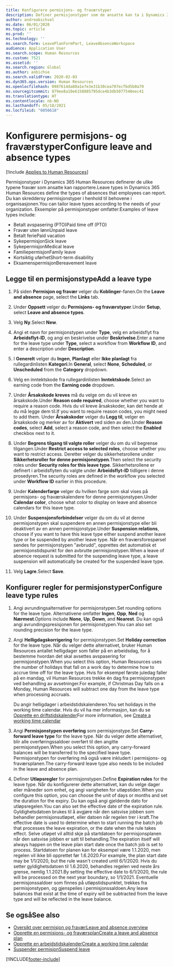 ```yaml
---
title: Konfigurere permisjons- og fraværstyper
description: Definer permisjonstyper som de ansatte kan ta i Dynamics 365 Human Resources.
author: andreabichsel
ms.date: 06/01/2020
ms.topic: article
ms.prod: ''
ms.technology: ''
ms.search.form: LeavePlanFormPart, LeaveAbsenceWorkspace
audience: Application User
ms.search.scope: Human Resources
ms.custom: 7521
ms.assetid: ''
ms.search.region: Global
ms.author: anbichse
ms.search.validFrom: 2020-02-03
ms.dyn365.ops.version: Human Resources
ms.openlocfilehash: 098f614da80a1e7e3e31b30cea707ecfbd5b0a70
ms.sourcegitcommit: 879ee8a10e6158885795dce4b3db5077540eec41
ms.translationtype: HT
ms.contentlocale: nb-NO
ms.lasthandoff: 05/18/2021
ms.locfileid: "6056618"
---
```

# <a name="configure-leave-and-absence-types"></a><span data-ttu-id="57ddc-103">Konfigurere permisjons- og fraværstyper</span><span class="sxs-lookup"><span data-stu-id="57ddc-103">Configure leave and absence types</span></span>

[!include [Applies to Human Resources](../includes/applies-to-hr.md)]

<span data-ttu-id="57ddc-104">Permisjonstyper i Dynamics 365 Human Resources definerer de ulike typene fravær som ansatte kan rapportere.</span><span class="sxs-lookup"><span data-stu-id="57ddc-104">Leave types in Dynamics 365 Human Resources define the types of absences that employees can report.</span></span> <span data-ttu-id="57ddc-105">Du kan skreddersy permisjonstyper i henhold til behovene i organisasjonen.</span><span class="sxs-lookup"><span data-stu-id="57ddc-105">You can tailor leave types according to the needs of your organization.</span></span> <span data-ttu-id="57ddc-106">Eksempler på permisjonstyper omfatter:</span><span class="sxs-lookup"><span data-stu-id="57ddc-106">Examples of leave types include:</span></span>

- <span data-ttu-id="57ddc-107">Betalt avspasering (PTO)</span><span class="sxs-lookup"><span data-stu-id="57ddc-107">Paid time off (PTO)</span></span>
- <span data-ttu-id="57ddc-108">Fravær uten lønn</span><span class="sxs-lookup"><span data-stu-id="57ddc-108">Unpaid leave</span></span>
- <span data-ttu-id="57ddc-109">Betalt ferie</span><span class="sxs-lookup"><span data-stu-id="57ddc-109">Paid vacation</span></span>
- <span data-ttu-id="57ddc-110">Sykepermisjon</span><span class="sxs-lookup"><span data-stu-id="57ddc-110">Sick leave</span></span>
- <span data-ttu-id="57ddc-111">Sykepermisjon</span><span class="sxs-lookup"><span data-stu-id="57ddc-111">Medical leave</span></span>
- <span data-ttu-id="57ddc-112">Familiepermisjon</span><span class="sxs-lookup"><span data-stu-id="57ddc-112">Family leave</span></span>
- <span data-ttu-id="57ddc-113">Kortsiktig uførhet</span><span class="sxs-lookup"><span data-stu-id="57ddc-113">Short-term disability</span></span>
- <span data-ttu-id="57ddc-114">Eksamenspermisjon</span><span class="sxs-lookup"><span data-stu-id="57ddc-114">Bereavement leave</span></span>

## <a name="add-a-leave-type"></a><span data-ttu-id="57ddc-115">Legge til en permisjonstype</span><span class="sxs-lookup"><span data-stu-id="57ddc-115">Add a leave type</span></span>

1. <span data-ttu-id="57ddc-116">På siden **Permisjon og fravær** velger du **Koblinger**-fanen.</span><span class="sxs-lookup"><span data-stu-id="57ddc-116">On the **Leave and absence** page, select the **Links** tab.</span></span>

2. <span data-ttu-id="57ddc-117">Under **Oppsett** velger du **Permisjons- og fraværstyper**.</span><span class="sxs-lookup"><span data-stu-id="57ddc-117">Under **Setup**, select **Leave and absence types**.</span></span>

3. <span data-ttu-id="57ddc-118">Velg **Ny**.</span><span class="sxs-lookup"><span data-stu-id="57ddc-118">Select **New**.</span></span>

4. <span data-ttu-id="57ddc-119">Angi et navn for permisjonstypen under **Type**, velg en arbeidsflyt fra **Arbeidsflyt-ID**, og angi en beskrivelse under **Beskrivelse**.</span><span class="sxs-lookup"><span data-stu-id="57ddc-119">Enter a name for the leave type under **Type**, select a workflow from **Workflow ID**, and enter a description under **Description**.</span></span>

5. <span data-ttu-id="57ddc-120">I **Generelt** velger du **Ingen**, **Planlagt** eller **Ikke planlagt** fra rullegardinlisten **Kategori**.</span><span class="sxs-lookup"><span data-stu-id="57ddc-120">In **General**, select **None**, **Scheduled**, or **Unscheduled** from the **Category** dropdown.</span></span>

6. <span data-ttu-id="57ddc-121">Velg en inntektskode fra rullegardinlisten **Inntektskode**.</span><span class="sxs-lookup"><span data-stu-id="57ddc-121">Select an earning code from the **Earning code** dropdown.</span></span>

7. <span data-ttu-id="57ddc-122">Under **Årsakskode kreves** må du velge om du vil kreve en årsakskode.</span><span class="sxs-lookup"><span data-stu-id="57ddc-122">Under **Reason code required**, choose whether you want to require a reason code.</span></span> <span data-ttu-id="57ddc-123">Hvis du vil kreve årsakskoder, kan det hende at du må legge dem til.</span><span class="sxs-lookup"><span data-stu-id="57ddc-123">If you want to require reason codes, you might need to add them.</span></span> <span data-ttu-id="57ddc-124">Under **Årsakskoder** velger du **Legg til**, velger en årsakskode og merker av for **Aktivert** ved siden av den.</span><span class="sxs-lookup"><span data-stu-id="57ddc-124">Under **Reason codes**, select **Add**, select a reason code, and then select the **Enabled** checkbox next to it.</span></span>

8. <span data-ttu-id="57ddc-125">Under **Begrens tilgang til valgte roller** velger du om du vil begrense tilgangen.</span><span class="sxs-lookup"><span data-stu-id="57ddc-125">Under **Restrict access to selected roles**, choose whether you want to restrict access.</span></span> <span data-ttu-id="57ddc-126">Deretter velger du sikkerhetsrollene under **Sikkerhetsroller for denne permisjonstypen**.</span><span class="sxs-lookup"><span data-stu-id="57ddc-126">Then select the security roles under **Security roles for this leave type**.</span></span> <span data-ttu-id="57ddc-127">Sikkerhetsrollene er definert i arbeidsflyten du valgte under **Arbeidsflyt-ID** tidligere i denne prosedyren.</span><span class="sxs-lookup"><span data-stu-id="57ddc-127">The security roles are defined in the workflow you selected under **Workflow ID** earlier in this procedure.</span></span>

9. <span data-ttu-id="57ddc-128">Under **Kalenderfarge** velger du hvilken farge som skal vises på permisjons- og fraværskalendere for denne permisjonstypen.</span><span class="sxs-lookup"><span data-stu-id="57ddc-128">Under **Calendar color**, choose what color to display on leave and absence calendars for this leave type.</span></span> 

10. <span data-ttu-id="57ddc-129">Under **Suspensjonsforbindelser** velger du om du vil at denne permisjonstypen skal suspendere en annen permisjonstype eller bli deaktivert av en annen permisjonstype.</span><span class="sxs-lookup"><span data-stu-id="57ddc-129">Under **Suspension relations**, choose if you want to have this leave type either suspend another leave type or be suspended by another leave type.</span></span> <span data-ttu-id="57ddc-130">Når en fraværsforespørsel sendes for permisjonstypen "avbrudd", opprettes det automatisk et permisjonstidspunkt for den avbrutte permisjonstypen.</span><span class="sxs-lookup"><span data-stu-id="57ddc-130">When a leave of absence request is submitted for the suspending leave type, a leave suspension will automatically be created for the suspended leave type.</span></span> 

10. <span data-ttu-id="57ddc-131">Velg **Lagre**.</span><span class="sxs-lookup"><span data-stu-id="57ddc-131">Select **Save**.</span></span>

## <a name="configure-leave-type-rules"></a><span data-ttu-id="57ddc-132">Konfigurer regler for permisjonstyper</span><span class="sxs-lookup"><span data-stu-id="57ddc-132">Configure leave type rules</span></span>

1. <span data-ttu-id="57ddc-133">Angi avrundingsalternativer for permisjonstypen.</span><span class="sxs-lookup"><span data-stu-id="57ddc-133">Set rounding options for the leave type.</span></span> <span data-ttu-id="57ddc-134">Alternativene omfatter **Ingen**, **Opp**, **Ned** og **Nærmest**.</span><span class="sxs-lookup"><span data-stu-id="57ddc-134">Options include **None**, **Up**, **Down**, and **Nearest**.</span></span> <span data-ttu-id="57ddc-135">Du kan også angi avrundingspresisjonen for permisjonstypen.</span><span class="sxs-lookup"><span data-stu-id="57ddc-135">You can also set rounding precision for the leave type.</span></span>

2. <span data-ttu-id="57ddc-136">Angi **Helligdagskorrigering** for permisjonstypen.</span><span class="sxs-lookup"><span data-stu-id="57ddc-136">Set **Holiday correction** for the leave type.</span></span> <span data-ttu-id="57ddc-137">Når du velger dette alternativet, bruker Human Resources antallet helligdager som faller på en arbeidsdag, for å bestemme hvordan det skal avsettes avspasering for permisjonstypen.</span><span class="sxs-lookup"><span data-stu-id="57ddc-137">When you select this option, Human Resources uses the number of holidays that fall on a work day to determine how to accrue time off for the leave type.</span></span> <span data-ttu-id="57ddc-138">Hvis for eksempel første juledag faller på en mandag, vil Human Resources trekke én dag fra permisjonstypen ved behandling av avsetninger.</span><span class="sxs-lookup"><span data-stu-id="57ddc-138">For example, if Christmas Day falls on a Monday, Human Resources will subtract one day from the leave type when processing accruals.</span></span>

   <span data-ttu-id="57ddc-139">Du angir helligdager i arbeidstidskalenderen.</span><span class="sxs-lookup"><span data-stu-id="57ddc-139">You set holidays in the working time calendar.</span></span> <span data-ttu-id="57ddc-140">Hvis du vil ha mer informasjon, kan du se [Opprette en driftstidskalender](hr-leave-and-absence-working-time-calendar.md)</span><span class="sxs-lookup"><span data-stu-id="57ddc-140">For more information, see [Create a working time calendar](hr-leave-and-absence-working-time-calendar.md)</span></span>
   
 3. <span data-ttu-id="57ddc-141">Angi **Permisjonstypen overføring** som permisjonstype.</span><span class="sxs-lookup"><span data-stu-id="57ddc-141">Set **Carry-forward leave type** for the leave type.</span></span> <span data-ttu-id="57ddc-142">Når du velger dette alternativet, blir alle overføringssaldoer overført til den angitte permisjonstypen.</span><span class="sxs-lookup"><span data-stu-id="57ddc-142">When you select this option, any carry-forward balances will be transferred to the specified leave type.</span></span> <span data-ttu-id="57ddc-143">Permisjonstypen for overføring må også være inkludert i permisjons- og fraværsplanen.</span><span class="sxs-lookup"><span data-stu-id="57ddc-143">The carry-forward leave type also needs to be included in the leave and absence plan.</span></span> 
 
 4. <span data-ttu-id="57ddc-144">Definer **Utløpsregler** for permisjonstypen.</span><span class="sxs-lookup"><span data-stu-id="57ddc-144">Define **Expiration rules** for the leave type.</span></span> <span data-ttu-id="57ddc-145">Når du konfigurerer dette alternativet, kan du velge dager eller måneder som enhet, og angi varigheten for utløpstiden.</span><span class="sxs-lookup"><span data-stu-id="57ddc-145">When you configure this option, you can choose the unit of days or months and set the duration for the expiry.</span></span> <span data-ttu-id="57ddc-146">Du kan også angi gjeldende dato for utløpsregelen.</span><span class="sxs-lookup"><span data-stu-id="57ddc-146">You can also set the effective date of the expiration rule.</span></span> <span data-ttu-id="57ddc-147">Gyldighetsdatoen brukes til å avgjøre når den satsvise jobben som behandler permisjonsutløpet, eller datoen når regelen trer i kraft.</span><span class="sxs-lookup"><span data-stu-id="57ddc-147">The effective date is used to determine when to start running the batch job that processes the leave expiration, or the date when the rule takes effect.</span></span> <span data-ttu-id="57ddc-148">Selve utløpet vil alltid skje på startdatoen for permisjonsplanen når den satsvise jobben er satt til behandling.</span><span class="sxs-lookup"><span data-stu-id="57ddc-148">The expiration itself will always happen on the leave plan start date once the batch job is set to process.</span></span> <span data-ttu-id="57ddc-149">Startdatoen for planen kan for eksempel være 1.1.2020, men regelen vil ikke bli opprettet før 1.6.2020.</span><span class="sxs-lookup"><span data-stu-id="57ddc-149">For example, the plan start date may be 1/1/2020, but the rule wasn't created until 6/1/2020.</span></span> <span data-ttu-id="57ddc-150">Hvis du setter gyldighetsdatoen til 1.6.2020, behandles regelen ved neste års grense, nemlig 1.1.2021.</span><span class="sxs-lookup"><span data-stu-id="57ddc-150">By setting the effective date to 6/1/2020, the rule will be processed on the next year boundary, so 1/1/2021.</span></span> <span data-ttu-id="57ddc-151">Eventuelle permisjonssaldoer som finnes på utløpstidspunktet, trekkes fra permisjonstypen, og gjenspeiles i permisjonssaldoen.</span><span class="sxs-lookup"><span data-stu-id="57ddc-151">Any leave balances that exist at the time of expiry will be subtracted from the leave type and will be reflected in the leave balance.</span></span> 
 
## <a name="see-also"></a><span data-ttu-id="57ddc-152">Se også</span><span class="sxs-lookup"><span data-stu-id="57ddc-152">See also</span></span>

- [<span data-ttu-id="57ddc-153">Oversikt over permisjon og fravær</span><span class="sxs-lookup"><span data-stu-id="57ddc-153">Leave and absence overview</span></span>](hr-leave-and-absence-overview.md)
- [<span data-ttu-id="57ddc-154">Opprette en permisjons- og fraværsplan</span><span class="sxs-lookup"><span data-stu-id="57ddc-154">Create a leave and absence plan</span></span>](hr-leave-and-absence-plans.md)
- [<span data-ttu-id="57ddc-155">Opprette en arbeidstidskalender</span><span class="sxs-lookup"><span data-stu-id="57ddc-155">Create a working time calendar</span></span>](hr-leave-and-absence-working-time-calendar.md)
- [<span data-ttu-id="57ddc-156">Suspender permisjon</span><span class="sxs-lookup"><span data-stu-id="57ddc-156">Suspend leave</span></span>](hr-leave-and-absence-suspend-leave.md)



[!INCLUDE[footer-include](../includes/footer-banner.md)]
